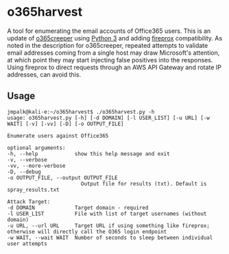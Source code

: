 # o365harvest
A tool for enumerating the email accounts of Office365 users. This is an update of [o365creeper](https://github.com/LMGsec/o365creeper) using [Python 3](https://python.org) and adding [fireprox](https://github.com/ustayready/fireprox) compatibility. As noted in the description for o365creeper, repeated attempts to validate email addresses coming from a single host may draw Microsoft's attention, at which point they may start injecting false positives into the responses. Using fireprox to direct requests through an AWS API Gateway and rotate IP addresses, can avoid this.



## Usage
	jmpalk@kali-e:~/o365harvest$ ./o365harvest.py -h
	usage: o365harvest.py [-h] [-d DOMAIN] [-l USER_LIST] [-u URL] [-w WAIT] [-v] [-vv] [-D] [-o OUTPUT_FILE]

	Enumerate users against Office365

	optional arguments:
  	-h, --help            show this help message and exit
  	-v, --verbose
  	-vv, --more-verbose
  	-D, --debug
  	-o OUTPUT_FILE, --output OUTPUT_FILE
    	                    Output file for results (txt). Default is spray_results.txt

	Attack Target:
  	-d DOMAIN             Target domain - required
  	-l USER_LIST          File with list of target usernames (without domain)
  	-u URL, --url URL     Target URL if using something like fireprox; otherwise will directly call the O365 login endpoint
  	-w WAIT, --wait WAIT  Number of seconds to sleep between individual user attempts

